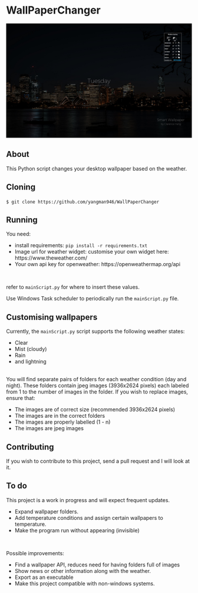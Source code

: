 # WallPaperChanger

<p align="center">
    <img src=".github/images/wallpaper.jpeg" alt="wallpaper">
</p>

## About
This Python script changes your desktop wallpaper based on the weather.
  
## Cloning

`$ git clone https://github.com/yangman946/WallPaperChanger`

## Running
You need:
<ul>
  <li>install requirements: <code>pip install -r requirements.txt</code> </li>
  <li>Image url for weather widget: customise your own widget here: https://www.theweather.com/</li>
  <li>Your own api key for openweather: https://openweathermap.org/api </li>
</ul>

<br>

  
refer to `mainScript.py` for where to insert these values. 
<br>


Use Windows Task scheduler to periodically run the `mainScript.py` file. 

## Customising wallpapers

Currently, the `mainScript.py` script supports the following weather states:
<ul>
  <li>Clear </li>
  <li>Mist (cloudy)</li>
  <li>Rain </li>
  <li>and lightning </li>
</ul>

<br>
You will find separate pairs of folders for each weather condition (day and night). 
These folders contain jpeg images (3936x2624 pixels) each labeled from 1 to the number of images in the folder. 
If you wish to replace images, ensure that:
<br>
<ul>
  <li>The images are of correct size (recommended 3936x2624 pixels)</li>
  <li>The images are in the correct folders</li>
  <li>The images are properly labelled (1 - n) </li>
  <li>The images are jpeg images </li>
</ul>


## Contributing

If you wish to contribute to this project, send a pull request and I will look at it.

## To do

This project is a work in progress and will expect frequent updates.
<br>
<ul>
  <li>Expand wallpaper folders.</li>
  <li>Add temperature conditions and assign certain wallpapers to temperature. </li>
  <li>Make the program run without appearing (invisible)</li>
</ul>

<br>

Possible improvements:
<br>
<ul>
  <li>Find a wallpaper API, reduces need for having folders full of images</li>
  <li>Show news or other information along with the weather.</li>
  <li>Export as an executable</li>
  <li>Make this project compatible with non-windows systems.</li>
</ul>

